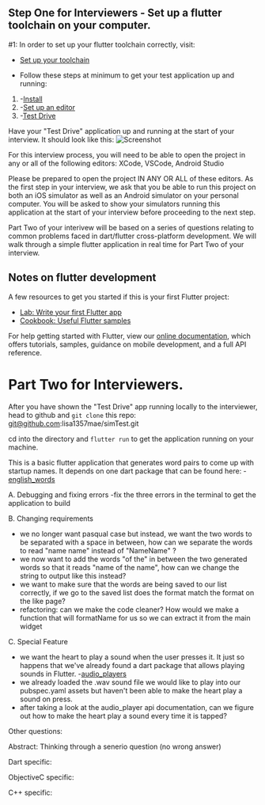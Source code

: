 
## Step One for Interviewers - Set up a flutter toolchain on your computer. 

#1: 
In order to set up your flutter toolchain correctly, visit: 
- [Set up your toolchain](https://flutter.dev/docs/get-started/install)

- Follow these steps at minimum to get your test application up and running: 
1. -[Install](https://flutter.dev/docs/get-started/install)
2. -[Set up an editor](https://flutter.dev/docs/get-started/editor)
3. -[Test Drive](https://flutter.dev/docs/get-started/test-drive)

Have your "Test Drive" application up and running at the start of your interview. It should look like this:
![Screenshot](file:///Users/lisamae/Desktop/Screen%20Shot%202020-08-30%20at%204.14.43%20PM.png)



For this interview process, you will need to be able to open the project in any or all of the following editors: 
XCode, 
VSCode, 
Android Studio

Please be prepared to open the project IN ANY OR ALL of these editors.
As the first step in your interview, we ask that you be able to run this project on both an iOS simulator as well as an Android simulator on your personal computer. 
You will be asked to show your simulators running this application at the start of your interview before proceeding to the next step.


Part Two of your interivew will be based on a series of questions relating to common problems faced in dart/flutter cross-platform development.
We will walk through a simple flutter application in real time for Part Two of your interview. 


## Notes on flutter development 


A few resources to get you started if this is your first Flutter project:

- [Lab: Write your first Flutter app](https://flutter.dev/docs/get-started/codelab)
- [Cookbook: Useful Flutter samples](https://flutter.dev/docs/cookbook)

For help getting started with Flutter, view our
[online documentation](https://flutter.dev/docs), which offers tutorials,
samples, guidance on mobile development, and a full API reference.


# Part Two for Interviewers. 

After you have shown the "Test Drive" app running locally to the interviewer, head to github and `git clone` this repo:
git@github.com:lisa1357mae/simTest.git

cd into the directory and `flutter run` to get the application running on your machine. 

This is a basic flutter application that generates word pairs to come up with startup names. 
It depends on one dart package that can be found here:
-[english_words](https://pub.dev/documentation/english_words/latest/index.html)

A. Debugging and fixing errors
-fix the three errors in the terminal to get the application to build

B. Changing requirements
- we no longer want pasqual case but instead, we want the two words to be separated with a space in between, how can we separate the words to read "name name" instead of "NameName" ?
- we now want to add the words "of the" in between the two generated words so that it reads "name of the name", how can we change the string to output like this instead?
- we want to make sure that the words are being saved to our list correctly, if we go to the saved list does the format match the format on the like page?
- refactoring: can we make the code cleaner? How would we make a function that will formatName for us so we can extract it from the main widget

C. Special Feature
- we want the heart to play a sound when the user presses it. It just so happens that we've already found a dart package that allows playing sounds in Flutter.
-[audio_players](https://pub.dev/packages/audioplayers)
- we already loaded the .wav sound file we would like to play into our pubspec.yaml assets but haven't been able to make the heart play a sound on press. 
- after taking a look at the audio_player api documentation, can we figure out how to make the heart play a sound every time it is tapped?



Other questions: 

Abstract: Thinking through a senerio question (no wrong answer)

Dart specific: 

ObjectiveC specific: 

C++ specific: 



